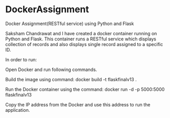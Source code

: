 # DockerAssignment
Docker Assignment(RESTful service) using Python and Flask

Saksham Chandrawat and I have created a docker container running on Python and Flask.
This container runs a RESTful service which displays collection of records and also displays single record assigned to a specific ID.

In order to run:

Open Docker and run following commands.

Build the image using command: docker build -t flaskfinalv13 .

Run the Docker container using the command: docker run -d -p 5000:5000 flaskfinalv13

Copy the IP address from the Docker and use this address to run the application.
